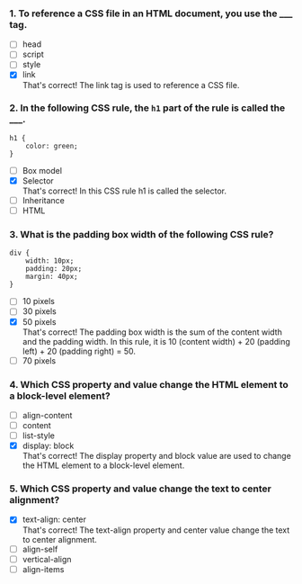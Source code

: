 ### 1. To reference a CSS file in an HTML document, you use the \_\_\_ tag.

- [ ] head
- [ ] script
- [ ] style
- [x] link <br>
      That's correct! The link tag is used to reference a CSS file.

### 2. In the following CSS rule, the `h1` part of the rule is called the \_\_\_.

```
h1 {
    color: green;
}
```

- [ ] Box model
- [x] Selector <br>
      That's correct! In this CSS rule h1 is called the selector.
- [ ] Inheritance
- [ ] HTML

### 3. What is the padding box width of the following CSS rule?

```
div {
    width: 10px;
    padding: 20px;
    margin: 40px;
}
```

- [ ] 10 pixels
- [ ] 30 pixels
- [x] 50 pixels <br>
      That's correct! The padding box width is the sum of the content width and the padding width. In this rule, it is 10 (content width) + 20 (padding left) + 20 (padding right) = 50.
- [ ] 70 pixels

### 4. Which CSS property and value change the HTML element to a block-level element?

- [ ] align-content
- [ ] content
- [ ] list-style
- [x] display: block <br>
      That's correct! The display property and block value are used to change the HTML element to a block-level element.

### 5. Which CSS property and value change the text to center alignment?

- [x] text-align: center <br>
      That's correct! The text-align property and center value change the text to center alignment.
- [ ] align-self
- [ ] vertical-align
- [ ] align-items
